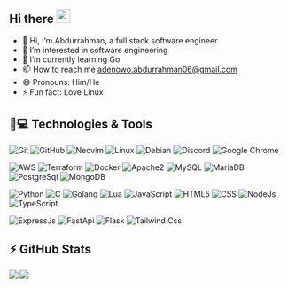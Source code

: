 ## Hi there <img src="https://media.giphy.com/media/hvRJCLFzcasrR4ia7z/giphy.gif" width="25px"></a>

- 👋 Hi, I’m Abdurrahman, a full stack software engineer.
- 👀 I’m interested in software engineering
- 🌱 I’m currently learning Go
- 📫 How to reach me adenowo.abdurrahman06@gmail.com
- 😄 Pronouns: Him/He
- ⚡ Fun fact: Love Linux

## 🚀💻 Technologies & Tools

  ![Git](https://img.shields.io/badge/-Git-blue?style=flat-square&logo=git)
  ![GitHub](https://img.shields.io/badge/-GitHub-181717?style=flat-square&logo=github)
  ![Neovim](https://img.shields.io/badge/Neovim-blue?style=flat-square&logo=neovim)
  ![Linux](https://img.shields.io/badge/Linux-black?style=flat-square&logo=linux)
  ![Debian](https://img.shields.io/badge/Debian-black?style=flat-square&logo=debian)
  ![Discord](https://img.shields.io/badge/Discord-black?style=flat-square&logo=discord)
  ![Google Chrome](https://img.shields.io/badge/Chrome-black?style=flat-square&logo=google-chrome)

  ![AWS](https://img.shields.io/badge/AWS-black?style=flat-square&logo=amazonwebservices)
  ![Terraform](https://img.shields.io/badge/terraform-black?style=flat-square&logo=terraform)
  ![Docker](https://img.shields.io/badge/Docker-black?style=flat-square&logo=terraform)
  ![Apache2](https://img.shields.io/badge/Terraform-black?style=flat-square&logo=apache)
  ![MySQL](https://img.shields.io/badge/-MySQL-black?style=flat-square&logo=mysql)
  ![MariaDB](https://img.shields.io/badge/MariaDB-black?style=flat-square&logo=mariadb)
  ![PostgreSql](https://img.shields.io/badge/PostgreSql-black?style=flat-square&logo=postgresql)
  ![MongoDB](https://img.shields.io/badge/MongoDB-black?style=flat-square&logo=mongodb)

  ![Python](https://img.shields.io/badge/-Python-black?style=flat-square&logo=Python)
  ![C](https://img.shields.io/badge/C-black?style=flat-square&logo=C)
  ![Golang](https://img.shields.io/badge/Golang-06062C?style=flat-square&logo=go)
  ![Lua](https://img.shields.io/badge/Lua-06062C?style=flat-square&logo=lua)
  ![JavaScript](https://img.shields.io/badge/JavaScript-black?style=flat-square&logo=javascript)
  ![HTML5](https://img.shields.io/badge/HTML5-black?style=flat-square&logo=html5)
  ![CSS](https://img.shields.io/badge/CSS-black?style=flat-square&logo=css3)
  ![NodeJs](https://img.shields.io/badge/NodeJs-black?style=flat-square&logo=node.js)
  ![TypeScript](https://img.shields.io/badge/TypeScript-black?style=flat-square&logo=typescript)

  ![ExpressJs](https://img.shields.io/badge/ExpressJs-black?style=flat-square&logo=express)
  ![FastApi](https://img.shields.io/badge/FastApi-black?style=flat-square&logo=fastapi)
  ![Flask](https://img.shields.io/badge/Flask-black?style=flat-square&logo=flask)
  ![Tailwind Css](https://img.shields.io/badge/TailwindCss-black?style=flat-square&logo=tailwindcss)

## ⚡ GitHub Stats

<img align="left" src="https://github-readme-stats.vercel.app/api?username=OadeO6&show_icons=true&count_private=true&theme=gruvbox" />
<img src="https://github-readme-stats.vercel.app/api/top-langs/?username=OadeO6&layout=compact&count_private=true&theme=gruvbox" />
